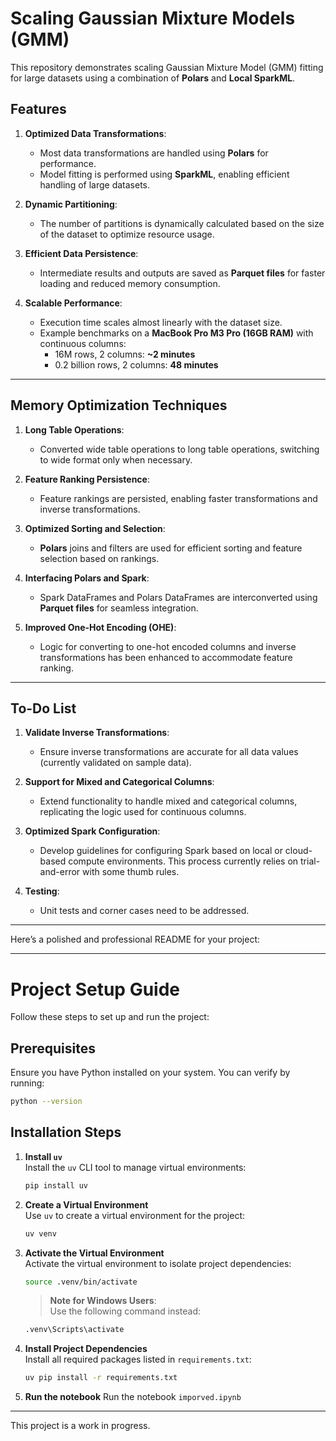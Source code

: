 

# Scaling Gaussian Mixture Models (GMM)

This repository demonstrates scaling Gaussian Mixture Model (GMM) fitting for large datasets using a combination of **Polars** and **Local SparkML**. 

## Features
1. **Optimized Data Transformations**:  
   - Most data transformations are handled using **Polars** for performance.
   - Model fitting is performed using **SparkML**, enabling efficient handling of large datasets.
   
2. **Dynamic Partitioning**:  
   - The number of partitions is dynamically calculated based on the size of the dataset to optimize resource usage.

3. **Efficient Data Persistence**:  
   - Intermediate results and outputs are saved as **Parquet files** for faster loading and reduced memory consumption.

4. **Scalable Performance**:  
   - Execution time scales almost linearly with the dataset size.  
   - Example benchmarks on a **MacBook Pro M3 Pro (16GB RAM)** with continuous columns:  
      - 16M rows, 2 columns: **~2 minutes**  
      - 0.2 billion rows, 2 columns: **48 minutes**

---

## Memory Optimization Techniques
1. **Long Table Operations**:  
   - Converted wide table operations to long table operations, switching to wide format only when necessary.

2. **Feature Ranking Persistence**:  
   - Feature rankings are persisted, enabling faster transformations and inverse transformations.

3. **Optimized Sorting and Selection**:  
   - **Polars** joins and filters are used for efficient sorting and feature selection based on rankings.

4. **Interfacing Polars and Spark**:  
   - Spark DataFrames and Polars DataFrames are interconverted using **Parquet files** for seamless integration.

5. **Improved One-Hot Encoding (OHE)**:  
   - Logic for converting to one-hot encoded columns and inverse transformations has been enhanced to accommodate feature ranking.

---

## To-Do List
1. **Validate Inverse Transformations**:  
   - Ensure inverse transformations are accurate for all data values (currently validated on sample data).  

2. **Support for Mixed and Categorical Columns**:  
   - Extend functionality to handle mixed and categorical columns, replicating the logic used for continuous columns.  

3. **Optimized Spark Configuration**:  
   - Develop guidelines for configuring Spark based on local or cloud-based compute environments. This process currently relies on trial-and-error with some thumb rules.  

3. **Testing**:  
   - Unit tests and corner cases need to be addressed.
    
---

Here’s a polished and professional README for your project:

---

# Project Setup Guide

Follow these steps to set up and run the project:

## Prerequisites

Ensure you have Python installed on your system. You can verify by running:  
```bash
python --version
```

## Installation Steps

1. **Install `uv`**  
   Install the `uv` CLI tool to manage virtual environments:
   ```bash
   pip install uv
   ```

2. **Create a Virtual Environment**  
   Use `uv` to create a virtual environment for the project:
   ```bash
   uv venv
   ```

3. **Activate the Virtual Environment**  
   Activate the virtual environment to isolate project dependencies:
   ```bash
   source .venv/bin/activate
   ```
   > **Note for Windows Users**:  
   Use the following command instead:  
   ```bash
   .venv\Scripts\activate
   ```

4. **Install Project Dependencies**  
   Install all required packages listed in `requirements.txt`:
   ```bash
   uv pip install -r requirements.txt
   ```
5. **Run the notebook**
    Run the notebook `imporved.ipynb`
---


This project is a work in progress.